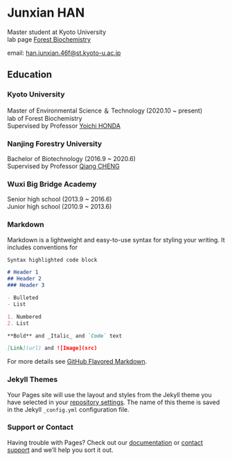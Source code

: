 # Junxian HAN
Master student at Kyoto University   
lab page
[Forest Biochemistry](http://www.biomass.kais.kyoto-u.ac.jp/)

email: han.junxian.46f@st.kyoto-u.ac.jp

## Education
### Kyoto University
Master of Environmental Science ＆ Technology (2020.10 ~ present)  
lab of Forest Biochemistry  
Supervised by Professor [Yoichi HONDA](http://www.biomass.kais.kyoto-u.ac.jp/honda/Welcome.html)

### Nanjing Forestry University
Bachelor of Biotechnology (2016.9 ~ 2020.6)  
Supervised by Professor [Qiang CHENG](https://linxue.njfu.edu.cn/szdw/fjs/20210329/i207432.html) 

### Wuxi Big Bridge Academy
Senior high school (2013.9 ~ 2016.6)  
Junior high school (2010.9 ~ 2013.6)
### Markdown

Markdown is a lightweight and easy-to-use syntax for styling your writing. It includes conventions for

```markdown
Syntax highlighted code block

# Header 1
## Header 2
### Header 3

- Bulleted
- List

1. Numbered
2. List

**Bold** and _Italic_ and `Code` text

[Link](url) and ![Image](src)
```

For more details see [GitHub Flavored Markdown](https://guides.github.com/features/mastering-markdown/).

### Jekyll Themes

Your Pages site will use the layout and styles from the Jekyll theme you have selected in your [repository settings](https://github.com/Basidiomycota/Pleurotus.github.io/settings/pages). The name of this theme is saved in the Jekyll `_config.yml` configuration file.

### Support or Contact

Having trouble with Pages? Check out our [documentation](https://docs.github.com/categories/github-pages-basics/) or [contact support](https://support.github.com/contact) and we’ll help you sort it out.
